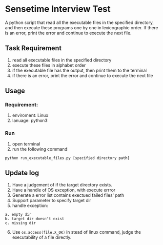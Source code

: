 # Sensetime Interview Test
A python script that read all the executable files in the specified directory, and then execute these programs one by one in lexicographic order. If there is an error, print the error and continue to execute the next file.

## Task Requirement
1. read all executable files in the specified directory
2. execute these files in alphabet order
3. if the executable file has the output, then print them to the terminal
4. if there is an error, print the error and continue to execute the next file

## Usage
### Requirement:
1. enviroment: Linux
2. lanuage: python3

### Run
1. open terminal
2. run the following command
```
python run_executable_files.py [specified directory path]
```
## Update log
1. Have a judgement of if the target directory exists.
2. Have a handle of OS exception, with execute errror
3. Generate a error list contains exectued failed files' path
4. Support parameter to specify target dir
5. handle exception:
  ```
  a. empty dir
  b. target dir doesn't exist
  c. missing dir
  ```
 6. Use ```os.access(file,X_OK)``` in stead of linux command, judge the executability of a file directly.
 
